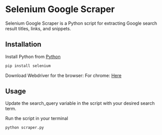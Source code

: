 # Selenium Google Scraper
Selenium Google Scraper is a Python script for extracting Google search result titles, links, and snippets.

## Installation

Install Python from [Python](https://www.python.org/downloads/release/python-31111/)

```bash
pip install selenium
```
Download Webdriver for the browser:
For chrome: [Here](https://googlechromelabs.github.io/chrome-for-testing/)

## Usage
Update the search_query variable in the script with your desired search term.

Run the script in your terminal
```python
python scraper.py
```